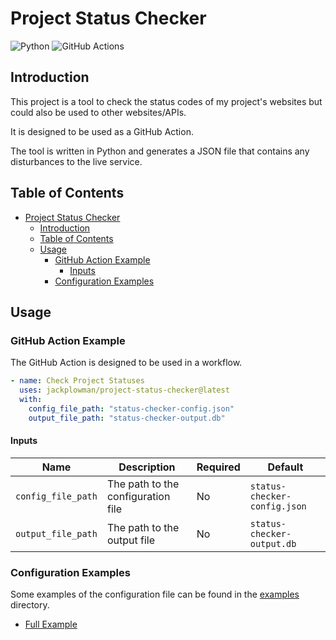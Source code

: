 # Project Status Checker

![Python](https://img.shields.io/badge/python-3670A0?style=for-the-badge&logo=python&logoColor=ffdd54)
![GitHub Actions](https://img.shields.io/badge/github%20actions-%232671E5.svg?style=for-the-badge&logo=githubactions&logoColor=white)

## Introduction

This project is a tool to check the status codes of my project's websites but could also be used to other websites/APIs.

It is designed to be used as a GitHub Action.

The tool is written in Python and generates a JSON file that contains any disturbances to the live service.

## Table of Contents

- [Project Status Checker](#project-status-checker)
  - [Introduction](#introduction)
  - [Table of Contents](#table-of-contents)
  - [Usage](#usage)
    - [GitHub Action Example](#github-action-example)
      - [Inputs](#inputs)
    - [Configuration Examples](#configuration-examples)

## Usage

### GitHub Action Example

The GitHub Action is designed to be used in a workflow.

```yaml
- name: Check Project Statuses
  uses: jackplowman/project-status-checker@latest
  with:
    config_file_path: "status-checker-config.json"
    output_file_path: "status-checker-output.db"
```

#### Inputs

| Name               | Description                        | Required | Default                      |
| ------------------ | ---------------------------------- | -------- | ---------------------------- |
| `config_file_path` | The path to the configuration file | No       | `status-checker-config.json` |
| `output_file_path` | The path to the output file        | No       | `status-checker-output.db`   |

### Configuration Examples

Some examples of the configuration file can be found in the [examples](examples) directory.

- [Full Example](examples/full_example.json)
